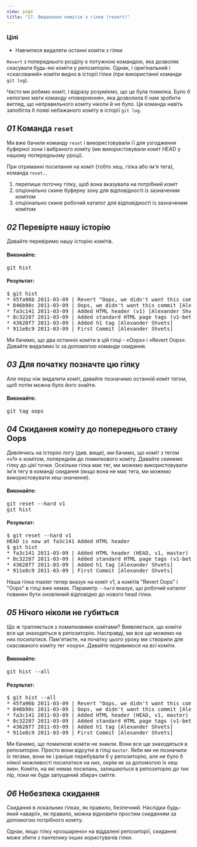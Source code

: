 ```yaml
---
view: page
title: "17. Видалення комітів з гілки (revert)"
---
```


<h3>Цілі</h3>

<ul><li>Навчитися видаляти останні коміти з гілки</li></ul>

<p><code>Revert</code> з попереднього розділу є потужною командою, яка дозволяє скасувати будь-які коміти у репозиторію. Однак, і оригінальний і «скасований» коміти видно в історії гілки (при використанні команди <code>git log</code>).</p>

<p>Часто ми робимо коміт, і відразу розуміємо, що це була помилка. Було б непогано мати команду «повернення», яка дозволила б нам зробити вигляд, що неправильного коміту ніколи й не було. Ця команда навіть запобігла б появі небажаного коміту в історії <code>git log</code>.</p>

<h2><em>01</em> Команда <code>reset</code></h2>

<p>Ми вже бачили команду <code>reset</code> і використовували її для узгодження буферної зони і вибраного коміту (ми використовували коміт <span class="caps">HEAD</span> у нашому попередньому уроці).</p>

<p>При отриманні посилання на коміт (тобто хеш, гілка або ім'я тега), команда  <code>reset</code>…</p>

<ol>
<li>перепише поточну гілку, щоб вона вказувала на потрібний коміт</li>
<li>опціонально скине буферну зону для відповідності із зазначеним комітом</li>
<li>опціонально скине робочий каталог для відповідності із зазначеним комітом</li>
</ol>

<h2><em>02</em> Перевірте нашу історію</h2>

<p>Давайте перевіримо нашу історію комітів.</p>

<h4 class="h4-pre">Виконайте:</h4>

<pre class="instructions">git hist</pre>

<h4 class="h4-pre">Результат:</h4>

<pre class="sample">$ git hist
* 45fa96b 2011-03-09 | Revert "Oops, we didn't want this commit" (HEAD, master) [Alexander Shvets]
* 846b90c 2011-03-09 | Oops, we didn't want this commit [Alexander Shvets]
* fa3c141 2011-03-09 | Added HTML header (v1) [Alexander Shvets]
* 8c32287 2011-03-09 | Added standard HTML page tags (v1-beta) [Alexander Shvets]
* 43628f7 2011-03-09 | Added h1 tag [Alexander Shvets]
* 911e8c9 2011-03-09 | First Commit [Alexander Shvets]</pre>

<p>Ми бачимо, що два останніх коміти в цій гілці - «Oops» і «Revert Oops». Давайте видалимо їх за допомогою команди скидання.</p>

<h2><em>03</em> Для початку позначте цю гілку</h2>

<p>Але перш ніж видалити коміт, давайте позначимо останній коміт тегом, щоб потім можна було його знайти.</p>

<h4 class="h4-pre">Виконайте:</h4>

<pre class="instructions">git tag oops</pre>

<h2><em>04</em> Скидання коміту до попереднього стану Oops</h2>

<p>Дивлячись на історію логу (див. вище), ми бачимо, що коміт з тегом «v1» є комітом, попереднім до помилкового коміту. Давайте скинемо гілку до цієї точки. Оскільки гілка має тег, ми можемо використовувати ім'я тегу в команді скидання (якщо вона не має тега, ми можемо використовувати хеш-значення).</p>

<h4 class="h4-pre">Виконайте:</h4>

<pre class="instructions">git reset --hard v1
git hist</pre>

<h4 class="h4-pre">Результат:</h4>

<pre class="sample">$ git reset --hard v1
HEAD is now at fa3c141 Added HTML header
$ git hist
* fa3c141 2011-03-09 | Added HTML header (HEAD, v1, master) [Alexander Shvets]
* 8c32287 2011-03-09 | Added standard HTML page tags (v1-beta) [Alexander Shvets]
* 43628f7 2011-03-09 | Added h1 tag [Alexander Shvets]
* 911e8c9 2011-03-09 | First Commit [Alexander Shvets]</pre>

<p>Наша гілка master тепер вказує на коміт v1, а комітів "Revert Oops" і "Oops" в гілці вже немає. Параметр <code>--hard</code> вказує, що робочий каталог повинен бути оновлений відповідно до нового head гілки.</p>
<h2><em>05</em> Нічого ніколи не губиться</h2>

<p>Що ж трапляється з помилковими комітами? Виявляється, що коміти все ще знаходяться в репозиторію. Насправді, ми все ще можемо на них посилатися. Пам'ятаєте, на початку цього уроку ми створили для скасованого коміту тег «oops». Давайте подивимося на <em>всі</em> коміти.</p>

<h4 class="h4-pre">Виконайте:</h4>

<pre class="instructions">git hist --all</pre>

<h4 class="h4-pre">Результат:</h4>

<pre class="sample">$ git hist --all
* 45fa96b 2011-03-09 | Revert "Oops, we didn't want this commit" (oops) [Alexander Shvets]
* 846b90c 2011-03-09 | Oops, we didn't want this commit [Alexander Shvets]
* fa3c141 2011-03-09 | Added HTML header (HEAD, v1, master) [Alexander Shvets]
* 8c32287 2011-03-09 | Added standard HTML page tags (v1-beta) [Alexander Shvets]
* 43628f7 2011-03-09 | Added h1 tag [Alexander Shvets]
* 911e8c9 2011-03-09 | First Commit [Alexander Shvets]</pre>

<p>Ми бачимо, що помилкові коміти не зникли. Вони все ще знаходяться в репозиторію. Просто вони відсутні в гілці <code>master</code>. Якби ми не позначили їх тегами, вони як і раніше перебували б у репозиторію, але не було б ніякої можливості посилатися на них, окрім як за допомогою їх хеш імен. Коміти, на які немає посилань, залишаються в репозиторію до тих пір, поки не буде запущений збирач сміття.</p>

<h2><em>06</em> Небезпека скидання</h2>

<p>Скидання в локальних гілках, як правило, безпечний. Наслідки будь-який «аварії», як правило, можна відновити простим скиданням за допомогою потрібного коміту.</p>

<p>Однак, якщо гілку «розшарено» на віддалені репозиторії, скидання може збити з пантелику інших користувачів гілки.</p>